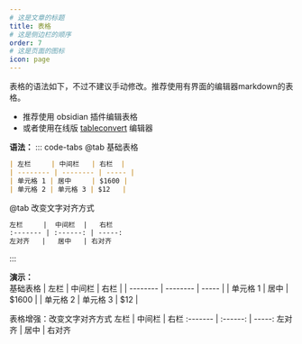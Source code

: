 ```yaml
---
# 这是文章的标题
title: 表格
# 这是侧边栏的顺序
order: 7
# 这是页面的图标
icon: page
---
```

表格的语法如下，不过不建议手动修改。推荐使用有界面的编辑器markdown的表格。
- 推荐使用 obsidian 插件编辑表格
- 或者使用在线版 [tableconvert](https://tableconvert.com/) 编辑器

**语法：**
::: code-tabs
@tab 基础表格
```markdown
| 左栏     | 中间栏   | 右栏  |
| -------- | -------- | ----- |
| 单元格 1 | 居中     | $1600 |
| 单元格 2 | 单元格 3 | $12   |
```
@tab 改变文字对齐方式
```markdown
左栏     |  中间栏  |   右栏 
:------- | :------: | -----: 
左对齐   |   居中   | 右对齐
```
:::

**演示：**  
基础表格
| 左栏     | 中间栏   | 右栏  |
| -------- | -------- | ----- |
| 单元格 1 | 居中     | $1600 |
| 单元格 2 | 单元格 3 | $12   |

表格增强：改变文字对齐方式
左栏     |  中间栏  |   右栏 
:------- | :------: | -----: 
左对齐   |   居中   | 右对齐

